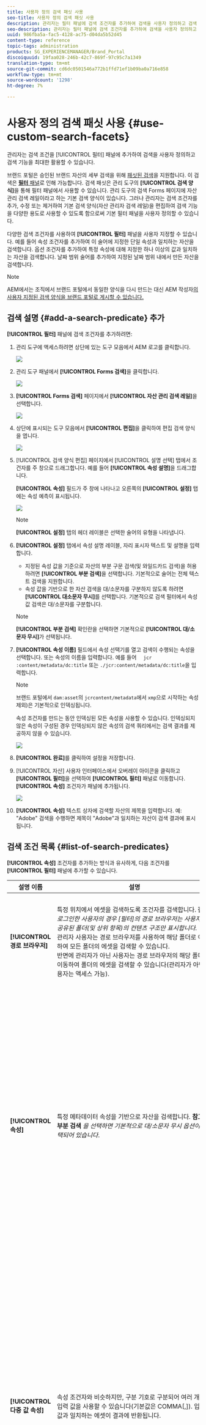 ```yaml
---
title: 사용자 정의 검색 패싯 사용
seo-title: 사용자 정의 검색 패싯 사용
description: 관리자는 필터 패널에 검색 조건자를 추가하여 검색을 사용자 정의하고 검색 기능을 활용할 수 있습니다.
seo-description: 관리자는 필터 패널에 검색 조건자를 추가하여 검색을 사용자 정의하고 검색 기능을 활용할 수 있습니다.
uuid: 986fba5a-fac5-4128-ac75-d04da5b52d45
content-type: reference
topic-tags: administration
products: SG_EXPERIENCEMANAGER/Brand_Portal
discoiquuid: 19faa028-246b-42c7-869f-97c95c7a1349
translation-type: tm+mt
source-git-commit: cd6dc0501546a772b1ffd71ef1b09ba0a716e858
workflow-type: tm+mt
source-wordcount: '1298'
ht-degree: 7%

---
```



# 사용자 정의 검색 패싯 사용 {#use-custom-search-facets}

관리자는 검색 조건을 [!UICONTROL 필터] 패널에 추가하여 검색을 사용자 정의하고 검색 기능을 최대한 활용할 수 있습니다.

브랜드 포털은 승인된 브랜드 자산의 세부 검색을 위해 [패싯된 검색](../using/brand-portal-searching.md#search-using-facets-in-filters-panel)을 지원합니다. 이 검색은 [**필터** 패널](../using/brand-portal-searching.md#search-using-facets-in-filters-panel)로 인해 가능합니다. 검색 패싯은 관리 도구의 **[!UICONTROL 검색 양식]**&#x200B;을 통해 필터 패널에서 사용할 수 있습니다. 관리 도구의 검색 Forms 페이지에 자산 관리 검색 레일이라고 하는 기본 검색 양식이 있습니다. 그러나 관리자는 검색 조건자를 추가, 수정 또는 제거하여 기본 검색 양식(자산 관리자 검색 레일)을 편집하여 검색 기능을 다양한 용도로 사용할 수 있도록 함으로써 기본 필터 패널을 사용자 정의할 수 있습니다.

다양한 검색 조건자를 사용하여 **[!UICONTROL 필터]** 패널을 사용자 지정할 수 있습니다. 예를 들어 속성 조건자를 추가하여 이 술어에 지정한 단일 속성과 일치하는 자산을 검색합니다. 옵션 조건자를 추가하여 특정 속성에 대해 지정한 하나 이상의 값과 일치하는 자산을 검색합니다. 날짜 범위 술어를 추가하여 지정된 날짜 범위 내에서 만든 자산을 검색합니다.

>[!NOTE]
>
>AEM에서는 조직에서 브랜드 포털에서 동일한 양식을 다시 만드는 대신 AEM 작성자[의 사용자 지정된 검색 양식을 브랜드 포털로 게시할 수 있습니다.](../using/publish-schema-search-facets-presets.md#publish-search-facets-to-brand-portal)

## 검색 설명 {#add-a-search-predicate} 추가

**[!UICONTROL 필터]** 패널에 검색 조건자를 추가하려면:

1. 관리 도구에 액세스하려면 상단에 있는 도구 모음에서 AEM 로고를 클릭합니다.

   ![](assets/aemlogo.png)

1. 관리 도구 패널에서 **[!UICONTROL Forms 검색]**&#x200B;을 클릭합니다.

   ![](assets/navigation-panel-1.png)

1. **[!UICONTROL Forms 검색]** 페이지에서 **[!UICONTROL 자산 관리 검색 레일]**&#x200B;을 선택합니다.

   ![](assets/search-forms-page.png)

1. 상단에 표시되는 도구 모음에서 **[!UICONTROL 편집]**&#x200B;을 클릭하여 편집 검색 양식을 엽니다.

   ![](assets/edit-search-form-1.png)

1. [!UICONTROL 검색 양식 편집] 페이지에서 [!UICONTROL 설명 선택] 탭에서 조건자를 주 창으로 드래그합니다. 예를 들어 **[!UICONTROL 속성 설명]**&#x200B;을 드래그합니다.

   **[!UICONTROL 속성]** 필드가 주 창에 나타나고 오른쪽의 **[!UICONTROL 설정]** 탭에는 속성 예측이 표시됩니다.

   ![](assets/partial-prop-predicate.png)

   >[!NOTE]
   >
   >**[!UICONTROL 설정]** 탭의 헤더 레이블은 선택한 술어의 유형을 나타냅니다.

1. **[!UICONTROL 설정]** 탭에서 속성 설명 레이블, 자리 표시자 텍스트 및 설명을 입력합니다.

   * 지정된 속성 값을 기준으로 자산의 부분 구문 검색(및 와일드카드 검색)을 허용하려면 **[!UICONTROL 부분 검색]**&#x200B;을 선택합니다. 기본적으로 술어는 전체 텍스트 검색을 지원합니다.
   * 속성 값을 기반으로 한 자산 검색을 대/소문자를 구분하지 않도록 하려면 **[!UICONTROL 대소문자 무시]**&#x200B;를 선택합니다. 기본적으로 검색 필터에서 속성 값 검색은 대/소문자를 구분합니다.

   >[!NOTE]
   >
   >**[!UICONTROL 부분 검색]** 확인란을 선택하면 기본적으로 **[!UICONTROL 대/소문자 무시]**&#x200B;가 선택됩니다.

1. **[!UICONTROL 속성 이름]** 필드에서 속성 선택기를 열고 검색이 수행되는 속성을 선택합니다. 또는 속성의 이름을 입력합니다. 예를 들어 `  jcr :content/metadata/dc:title` 또는 `./jcr:content/metadata/dc:title`을 입력합니다.

   >[!NOTE]
   >
   >브랜드 포털에서 `dam:asset`의 `jcrcontent/metadata`에서 `xmp`으로 시작하는 속성 제외)은 기본적으로 인덱싱됩니다.
   >
   >속성 조건자를 만드는 동안 인덱싱된 모든 속성을 사용할 수 있습니다. 인덱싱되지 않은 속성이 구성된 경우 인덱싱되지 않은 속성의 검색 쿼리에서는 검색 결과를 제공하지 않을 수 있습니다.

   ![](assets/title-prop.png)

1. **[!UICONTROL 완료]**&#x200B;를 클릭하여 설정을 저장합니다.
1. [!UICONTROL 자산] 사용자 인터페이스에서 오버레이 아이콘을 클릭하고 **[!UICONTROL 필터]**&#x200B;을 선택하여 **[!UICONTROL 필터]** 패널로 이동합니다. **[!UICONTROL 속성]** 조건자가 패널에 추가됩니다.

   ![](assets/property-filter-panel.png)

1. **[!UICONTROL 속성]** 텍스트 상자에 검색할 자산의 제목을 입력합니다. 예: &quot;Adobe&quot; 검색을 수행하면 제목이 &quot;Adobe&quot;과 일치하는 자산이 검색 결과에 표시됩니다.

## 검색 조건 목록 {#list-of-search-predicates}

**[!UICONTROL 속성]** 조건자를 추가하는 방식과 유사하게, 다음 조건자를 **[!UICONTROL 필터]** 패널에 추가할 수 있습니다.

| **설명 이름** | **설명** | **속성** |
|-------|-------|----------|
| **[!UICONTROL 경로 브라우저]** | 특정 위치에서 에셋을 검색하도록 조건자를 검색합니다. **참고:** *로그인한 사용자의 경우 [필터]의 경로 브라우저는 사용자와 공유된 폴더(및 상위 항목)의 컨텐츠 구조만 표시합니다.* <br> 관리자 사용자는 경로 브라우저를 사용하여 해당 폴더로 이동하여 모든 폴더의 에셋을 검색할 수 있습니다. <br> 반면에 관리자가 아닌 사용자는 경로 브라우저의 해당 폴더로 이동하여 폴더의 에셋을 검색할 수 있습니다(관리자가 아닌 사용자는 액세스 가능). | <ul><li>필드 레이블</li><li>경로</li><li>설명</li></ul> |
| **[!UICONTROL 속성]** | 특정 메타데이터 속성을 기반으로 자산을 검색합니다. **참고: 부분 검색** *을 선택하면 기본적으로 대/소문자 무시 옵션이 선택되어 있습니다*. | <ul><li>필드 레이블</li><li>자리 표시자</li><li>속성 이름</li><li>부분 검색</li><li>대소문자 구분 안 함</li><li> 설명</li></ul> |
| **[!UICONTROL 다중 값 속성]** | 속성 조건자와 비슷하지만, 구분 기호로 구분되어 여러 개의 입력 값을 사용할 수 있습니다(기본값은 COMMA[,]). 입력 값과 일치하는 에셋이 결과에 반환됩니다. | <ul><li>필드 레이블</li><li>자리 표시자</li><li>속성 이름</li><li>구분 기호 지원</li><li>대소문자 구분 안 함</li><li>설명</li></ul> |
| **[!UICONTROL 태그]** | 검색 조건자를 사용하여 태그를 기반으로 자산을 검색합니다. Path 속성을 구성하여 태그 목록에 있는 다양한 태그를 채울 수 있습니다. *참고:관리자는 경로 값(예: [!UICONTROL `/etc/tags/mac/<tenant_id>/<custom_tag_namespace>`])을 변경해야 할 수 있습니다. 예를 들어 AEM에서 검색 양식을 게시하면 경로에 테넌트 정보가 포함되지 않습니다.[!UICONTROL `/etc/tags/<custom_tag_namespace>`] | <ul><li>필드 레이블</li><li>속성 이름</li><li>경로</li><li>설명</li></ul> |
| **[!UICONTROL 경로]** | 특정 위치에서 에셋을 검색하도록 조건자를 검색합니다. | <ul><li>필드 레이블</li><li>경로</li><li>설명</li></ul> |  |
| **[!UICONTROL 상대적 날짜]** | 검색 조건자를 사용하여 자산의 생성 상대 날짜를 기준으로 자산을 검색합니다. | <ul><li>필드 레이블</li><li>속성 이름</li><li>상대적 날짜</li></ul> |
| **[!UICONTROL 범위]** | 검색 조건자를 사용하여 지정된 속성 값 범위 내의 자산을 검색합니다. 필터 패널에서 범위에 대한 최소 및 최대 속성 값을 지정할 수 있습니다. | <ul><li>필드 레이블</li><li>속성 이름</li><li>설명</li></ul> |
| **[!UICONTROL 날짜 범위]** | 검색 조건자를 사용하여 날짜 속성에 대해 지정된 범위 내에서 만들어진 자산을 검색합니다. 필터 패널에서 시작 및 종료 날짜를 지정할 수 있습니다. | <ul><li>필드 레이블</li><li>자리 표시자</li><li>속성 이름</li><li>범위 텍스트(시작)</li><li>범위 텍스트(끝)</li><li>설명</li></ul> |
| **[!UICONTROL 날짜]** | 날짜 속성을 기반으로 한 슬라이더 기반의 자산 검색에 대한 설명 검색 | <ul><li>필드 레이블</li><li>속성 이름</li><li>설명</li></ul> |
| **[!UICONTROL 파일 크기]** | 검색 조건자를 사용하여 크기를 기준으로 자산을 검색합니다. | <ul><li>필드 레이블</li><li>속성 이름</li><li>경로</li><li>설명</li></ul> |
| **[!UICONTROL 마지막으로 수정된 자산]** | 검색 조건자를 사용하여 마지막으로 수정한 날짜를 기준으로 자산을 검색합니다. | <ul><li>필드 레이블</li><li>속성 이름</li><li>설명</li></ul> |
| **[!UICONTROL 승인 상태]** | 검색 조건자를 사용하여 승인 메타데이터 속성을 기반으로 자산을 검색합니다. 기본 속성 이름은 **dam:status**&#x200B;입니다. | <ul><li>필드 레이블</li><li>속성 이름</li><li>설명</li></ul> |
| **[!UICONTROL 체크아웃 상태]** | 검색 조건자를 통해 자산을 AEM Assets에서 게시할 때 자산의 체크 아웃 상태를 기반으로 자산을 검색합니다. | <ul><li>필드 레이블</li><li>속성 이름</li><li>설명</li></ul> |
| **[!UICONTROL 체크아웃 기준]** | 검색 조건자를 사용하여 자산을 체크 아웃한 사용자를 기반으로 자산을 검색합니다. | <ul><li>필드 레이블</li><li>속성 이름</li><li>설명</li></ul> |
| **[!UICONTROL 만료 상태]** | 만료 상태에 따라 에셋을 검색할 조건자를 검색합니다. | <ul><li>필드 레이블</li><li>속성 이름</li><li>설명</li></ul> |
| **[!UICONTROL 컬렉션 구성원]** | 검색 조건자를 사용하여 자산이 컬렉션의 일부인지 여부를 기반으로 자산을 검색합니다. | 설명 |
| **[!UICONTROL 숨김]** | 이 술어는 최종 사용자에게 명시적으로 표시되지 않으며 일반적으로 검색 결과 유형을 **dam:Asset**&#x200B;로 제한하는 숨겨진 제약 조건에 사용됩니다. | <ul><li>필드 레이블</li><li>속성 이름</li><li>설명</li></ul> |

>[!NOTE]
>
>브랜드 포털에서는 이러한 예측자가 작동하지 않으므로 **[!UICONTROL 옵션 설명]**, **[!UICONTROL 게시 상태 설명]** 및 **[!UICONTROL 등급 설명]**&#x200B;을 사용하지 마십시오.

## 검색 설명 {#delete-a-search-predicate} 삭제

검색 조건자를 삭제하려면 다음 단계를 따르십시오.

1. 관리 도구에 액세스하려면 Adobe 로고를 클릭합니다.

   ![](assets/aemlogo.png)

1. 관리 도구 패널에서 **[!UICONTROL Forms 검색]**&#x200B;을 클릭합니다.

   ![](assets/navigation-panel-2.png)

1. **[!UICONTROL Forms 검색]** 페이지에서 **[!UICONTROL 자산 관리 검색 레일]**&#x200B;을 선택합니다.

   ![](assets/search-forms-page.png)

1. 상단에 표시되는 도구 모음에서 **[!UICONTROL 편집]**&#x200B;을 클릭하여 편집 검색 양식을 엽니다.

   ![](assets/edit-search-form-2.png)

1. [!UICONTROL 검색 양식 편집] 페이지의 기본 창에서 삭제할 조건자를 선택합니다. 예를 들어 **[!UICONTROL 속성 설명]**&#x200B;을 선택합니다.

   오른쪽의 **[!UICONTROL 설정]** 탭에는 속성 설명 필드가 표시됩니다.

1. 속성 설명을 삭제하려면 저장소 아이콘을 클릭합니다. **[!UICONTROL 필드 삭제]** 대화 상자에서 **[!UICONTROL 삭제]**&#x200B;를 클릭하여 삭제 작업을 확인합니다.

   **[!UICONTROL 속성 설명]** 필드가 주 창에서 제거되고 **[!UICONTROL 설정]** 탭이 비어 있게 됩니다.

   ![](assets/search-form-delete-predicate.png)

1. 변경 내용을 저장하려면 도구 모음에서 **[!UICONTROL 완료]**&#x200B;를 클릭합니다.
1. **[!UICONTROL 자산]** 사용자 인터페이스에서 오버레이 아이콘을 클릭하고 **[!UICONTROL 필터]**&#x200B;을 선택하여 **[!UICONTROL 필터]** 패널로 이동합니다. **[!UICONTROL 속성]** 조건자가 패널에서 제거됩니다.

   ![](assets/property-predicate-removed.png)
